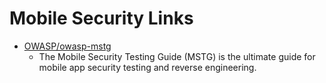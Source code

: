 # Mobile Security Links

- [OWASP/owasp-mstg](https://github.com/OWASP/owasp-mstg)
  - The Mobile Security Testing Guide (MSTG) is the ultimate guide for mobile app security testing and reverse engineering. 
